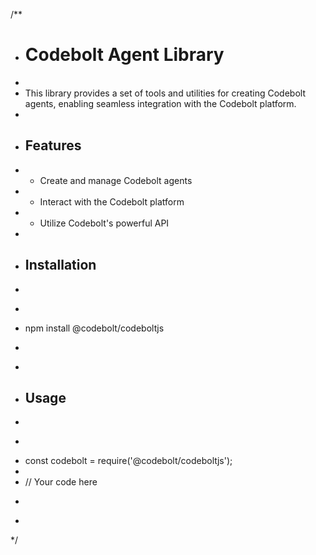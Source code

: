 /**
 * # Codebolt Agent Library
 * 
 * This library provides a set of tools and utilities for creating Codebolt agents, enabling seamless integration with the Codebolt platform.
 * 
 * ## Features
 * - Create and manage Codebolt agents
 * - Interact with the Codebolt platform
 * - Utilize Codebolt's powerful API
 * 
 * ## Installation
 * 
 * ```bash
 * npm install @codebolt/codeboltjs
 * ```
 * 
 * ## Usage
 * 
 * ```javascript
 * const codebolt = require('@codebolt/codeboltjs');
 * 
 * // Your code here
 * ```
 * 
 */

